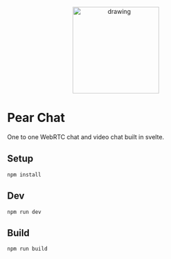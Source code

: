 <br>
<div style="text-align:center">
    <img src="phttps://raw.githubusercontent.com/juliuszfedyk/pear-chat/master/public/pear.svg" alt="drawing" style="width:200px;"/>
</div>

# Pear Chat

One to one WebRTC chat and video chat built in svelte.

## Setup

`npm install`

## Dev

`npm run dev`

## Build

`npm run build`
